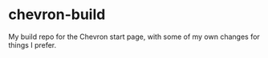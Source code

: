 # chevron-build

My build repo for the Chevron start page, with some of my own changes for things I prefer.
